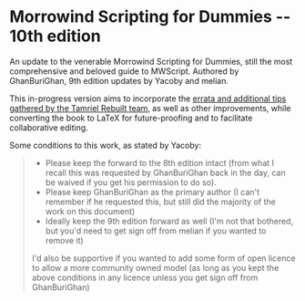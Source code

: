 # Morrowind Scripting for Dummies -- 10th edition

An update to the venerable Morrowind Scripting for Dummies, still the most comprehensive and beloved guide to MWScript. Authored by GhanBuriGhan, 9th edition updates by Yacoby and melian.

This in-progress version aims to incorporate the [errata and additional tips gathered by the Tamriel Rebuilt team](https://www.tamriel-rebuilt.org/content/tutorial-morrowind-scripting-dummies), as well as other improvements, while converting the book to LaTeX for future-proofing and to facilitate collaborative editing.

Some conditions to this work, as stated by Yacoby:

> * Please keep the forward to the 8th edition intact (from what I recall this was requested by GhanBuriGhan back in the day, can be waived if you get his permission to do so).
> * Please keep GhanBuriGhan as the primary author (I can't remember if he requested this, but still did the majority of the work on this document)
> * Ideally keep the 9th edition forward as well (I'm not that bothered, but you'd need to get sign off from melian if you wanted to remove it)
>
> I'd also be supportive if you wanted to add some form of open licence to allow a more community owned model (as long as you kept the above conditions in any licence unless you get sign off from GhanBuriGhan)
